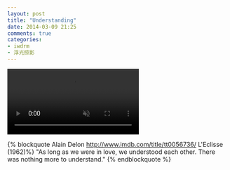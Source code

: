```yaml
---
layout: post
title: "Understanding"
date: 2014-03-09 21:25
comments: true
categories:
- iwdrm
- 浮光掠影
---
```


<video playsInline autoplay loop muted>
    <source src="{{ site.static_base }}/downloads/video/movie_clips/understanding.mp4" type="video/mp4">
    <p>Your browser doesn't support this embedded video.</p>
</video>

{% blockquote Alain Delon  http://www.imdb.com/title/tt0056736/ L'Eclisse (1962)%}
"As long as we were in love, we understood each other. There was nothing more to understand."
{% endblockquote %}